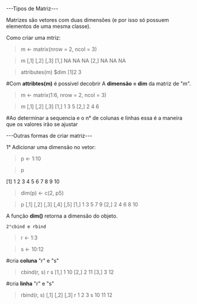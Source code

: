 ---Tipos de Matriz---


Matrizes são vetores com duas dimensões (e por isso só possuem elementos de uma mesma classe).

  
  Como criar uma mtriz:
  
>m <- matrix(nrow = 2, ncol = 3)

>m
      [,1] [,2] [,3]
[1,]   NA   NA   NA
[2,]   NA   NA   NA

>attributes(m)
$dim
[1]2 3

#Com **attribtes(m)** é possivel decobrir A **dimensão = dim** da matriz de "m".

>m <- matrix(1:6, nrow = 2, ncol = 3)

>m
      [,1] [,2] [,3]
[1,]   1     3    5
[2,]   2     4    6

#Ao determinar a sequencia e o n° de colunas e linhas essa é a maneira que os valores irão se ajustar

---Outras formas de criar matriz---
  
  
  1° Adicionar uma dimensão no vetor:

>p <- 1:10

>p

[1] 1 2 3 4 5 6 7 8 9 10

>dim(p) <- c(2, p5) 

> p
     [,1] [,2] [,3] [,4] [,5]
[1,]    1    3    5    7    9
[2,]    2    4    6    8   10

A funçăo **dim()** retorna a dimensăo do objeto.


    2°cbind e rbind
    
    
> r <- 1:3

> s <- 10:12

#cria **coluna** "r" e "s"

> cbind(r, s)
     r  s
[1,] 1 10
[2,] 2 11
[3,] 3 12


#cria **linha** "r" e "s"

>rbind(r, s)
 [,1] [,2] [,3]
r    1    2    3
s   10   11   12

